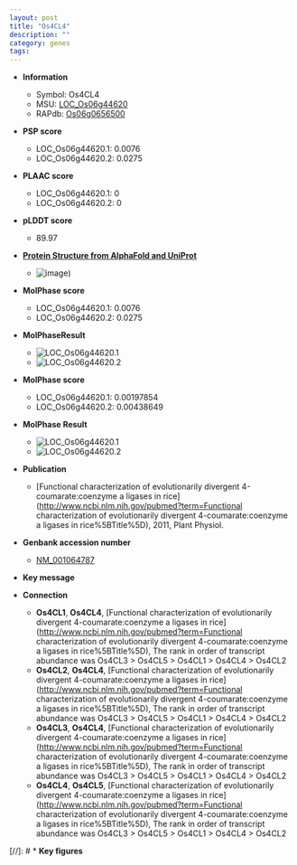 ```yaml
---
layout: post
title: "Os4CL4"
description: ""
category: genes
tags: 
---
```


* **Information**  
    + Symbol: Os4CL4  
    + MSU: [LOC_Os06g44620](http://rice.plantbiology.msu.edu/cgi-bin/ORF_infopage.cgi?orf=LOC_Os06g44620)  
    + RAPdb: [Os06g0656500](http://rapdb.dna.affrc.go.jp/viewer/gbrowse_details/irgsp1?name=Os06g0656500)  

* **PSP score**  
    + LOC_Os06g44620.1: 0.0076 
    + LOC_Os06g44620.2: 0.0275 

* **PLAAC score**  
    + LOC_Os06g44620.1: 0 
    + LOC_Os06g44620.2: 0 

* **pLDDT score**
    + 89.97

* **[Protein Structure from AlphaFold and UniProt](https://www.uniprot.org/uniprotkb/Q67W82/entry#structure)**
    + ![image](https://ricepsp.github.io/images/Q6/AF-Q67W82-F1.png))

* **MolPhase score**
    + LOC_Os06g44620.1: 0.0076
    + LOC_Os06g44620.2: 0.0275

* **MolPhaseResult**
    + ![LOC_Os06g44620.1](https://ricepsp.github.io/pictures/LOC_Os06g/LOC_Os06g44620.1.png)
    + ![LOC_Os06g44620.2](https://ricepsp.github.io/pictures/LOC_Os06g/LOC_Os06g44620.2.png)

* **MolPhase score**
    + LOC_Os06g44620.1: 0.00197854
    + LOC_Os06g44620.2: 0.00438649

* **MolPhase Result**
    + ![LOC_Os06g44620.1](https://304243504.github.io/Pictures/LOC_Os06g/LOC_Os06g44620.1.png)
    + ![LOC_Os06g44620.2](https://304243504.github.io/Pictures/LOC_Os06g/LOC_Os06g44620.2.png)

* **Publication**  
    + [Functional characterization of evolutionarily divergent 4-coumarate:coenzyme a ligases in rice](http://www.ncbi.nlm.nih.gov/pubmed?term=Functional characterization of evolutionarily divergent 4-coumarate:coenzyme a ligases in rice%5BTitle%5D), 2011, Plant Physiol.

* **Genbank accession number**  
    + [NM_001064787](http://www.ncbi.nlm.nih.gov/nuccore/NM_001064787)

* **Key message**  

* **Connection**  
    + __Os4CL1__, __Os4CL4__, [Functional characterization of evolutionarily divergent 4-coumarate:coenzyme a ligases in rice](http://www.ncbi.nlm.nih.gov/pubmed?term=Functional characterization of evolutionarily divergent 4-coumarate:coenzyme a ligases in rice%5BTitle%5D), The rank in order of transcript abundance was Os4CL3 > Os4CL5 > Os4CL1 > Os4CL4 > Os4CL2
    + __Os4CL2__, __Os4CL4__, [Functional characterization of evolutionarily divergent 4-coumarate:coenzyme a ligases in rice](http://www.ncbi.nlm.nih.gov/pubmed?term=Functional characterization of evolutionarily divergent 4-coumarate:coenzyme a ligases in rice%5BTitle%5D), The rank in order of transcript abundance was Os4CL3 > Os4CL5 > Os4CL1 > Os4CL4 > Os4CL2
    + __Os4CL3__, __Os4CL4__, [Functional characterization of evolutionarily divergent 4-coumarate:coenzyme a ligases in rice](http://www.ncbi.nlm.nih.gov/pubmed?term=Functional characterization of evolutionarily divergent 4-coumarate:coenzyme a ligases in rice%5BTitle%5D), The rank in order of transcript abundance was Os4CL3 > Os4CL5 > Os4CL1 > Os4CL4 > Os4CL2
    + __Os4CL4__, __Os4CL5__, [Functional characterization of evolutionarily divergent 4-coumarate:coenzyme a ligases in rice](http://www.ncbi.nlm.nih.gov/pubmed?term=Functional characterization of evolutionarily divergent 4-coumarate:coenzyme a ligases in rice%5BTitle%5D), The rank in order of transcript abundance was Os4CL3 > Os4CL5 > Os4CL1 > Os4CL4 > Os4CL2

[//]: # * **Key figures**  


